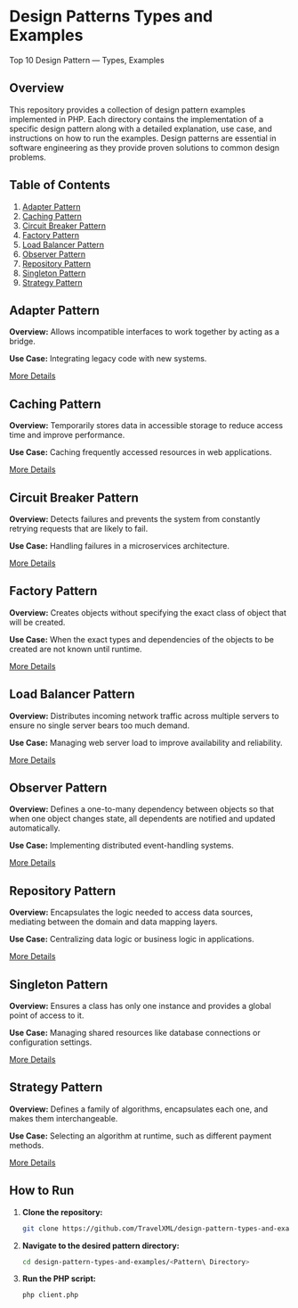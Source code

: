 # Design Patterns Types and Examples
Top 10 Design Pattern — Types, Examples

## Overview

This repository provides a collection of design pattern examples implemented in PHP. Each directory contains the implementation of a specific design pattern along with a detailed explanation, use case, and instructions on how to run the examples. Design patterns are essential in software engineering as they provide proven solutions to common design problems.

## Table of Contents

1. [Adapter Pattern](#adapter-pattern)
2. [Caching Pattern](#caching-pattern)
3. [Circuit Breaker Pattern](#circuit-breaker-pattern)
4. [Factory Pattern](#factory-pattern)
5. [Load Balancer Pattern](#load-balancer-pattern)
6. [Observer Pattern](#observer-pattern)
7. [Repository Pattern](#repository-pattern)
8. [Singleton Pattern](#singleton-pattern)
9. [Strategy Pattern](#strategy-pattern)

## Adapter Pattern

**Overview:** Allows incompatible interfaces to work together by acting as a bridge.

**Use Case:** Integrating legacy code with new systems.

[More Details](./Adapter%20Pattern%20)

## Caching Pattern

**Overview:** Temporarily stores data in accessible storage to reduce access time and improve performance.

**Use Case:** Caching frequently accessed resources in web applications.

[More Details](./Caching%20Pattern)

## Circuit Breaker Pattern

**Overview:** Detects failures and prevents the system from constantly retrying requests that are likely to fail.

**Use Case:** Handling failures in a microservices architecture.

[More Details](./Circuit%20Breaker%20Pattern)

## Factory Pattern

**Overview:** Creates objects without specifying the exact class of object that will be created.

**Use Case:** When the exact types and dependencies of the objects to be created are not known until runtime.

[More Details](./Factory%20Pattern)

## Load Balancer Pattern

**Overview:** Distributes incoming network traffic across multiple servers to ensure no single server bears too much demand.

**Use Case:** Managing web server load to improve availability and reliability.

[More Details](./Load%20Balancer%20Pattern)

## Observer Pattern

**Overview:** Defines a one-to-many dependency between objects so that when one object changes state, all dependents are notified and updated automatically.

**Use Case:** Implementing distributed event-handling systems.

[More Details](./Observer%20Pattern)

## Repository Pattern

**Overview:** Encapsulates the logic needed to access data sources, mediating between the domain and data mapping layers.

**Use Case:** Centralizing data logic or business logic in applications.

[More Details](./Repository%20Pattern)

## Singleton Pattern

**Overview:** Ensures a class has only one instance and provides a global point of access to it.

**Use Case:** Managing shared resources like database connections or configuration settings.

[More Details](./Singleton%20Pattern)

## Strategy Pattern

**Overview:** Defines a family of algorithms, encapsulates each one, and makes them interchangeable.

**Use Case:** Selecting an algorithm at runtime, such as different payment methods.

[More Details](./Strategy%20Pattern)

## How to Run

1. **Clone the repository:**
   ```sh
   git clone https://github.com/TravelXML/design-pattern-types-and-examples.git
   ```

2. **Navigate to the desired pattern directory:**
   ```sh
   cd design-pattern-types-and-examples/<Pattern\ Directory>
   ```

3. **Run the PHP script:**
   ```sh
   php client.php
   ```

